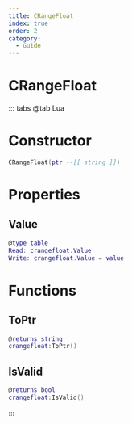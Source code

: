```yaml
---
title: CRangeFloat
index: true
order: 2
category:
  - Guide
---
```


# CRangeFloat

::: tabs
@tab Lua
# Constructor
```lua
CRangeFloat(ptr --[[ string ]])
```
# Properties
## Value 
```lua
@type table
Read: crangefloat.Value
Write: crangefloat.Value = value
```
# Functions
## ToPtr
```lua
@returns string
crangefloat:ToPtr()
```
## IsValid
```lua
@returns bool
crangefloat:IsValid()
```

:::